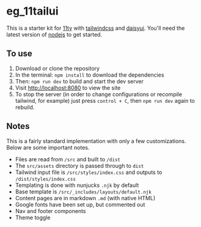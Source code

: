 # eg_11tailui
This is a starter kit for [11ty](https://www.11ty.dev/) with [tailwindcss](https://tailwindcss.com/) and [daisyui](https://daisyui.com/). You'll need the latest version of [nodejs](https://nodejs.org) to get started.

## To use
1. Download or clone the repository
2. In the terminal: `npm install` to download the dependencies
3. Then: `npm run dev` to build and start the dev server 
4. Visit [http://localhost:8080](http://localhost:8080) to view the site
5. To stop the server (in order to change configurations or recompile tailwind, for example) just press `control + C`, then `npm run dev` again to rebuild.

## Notes
This is a fairly standard implementation with only a few customizations. Below are some important notes.
+ Files are read from `/src` and built to `/dist`
+ The `src/assets` directory is passed through to `dist`
+ Tailwind input file is `/src/styles/index.css` and outputs to `/dist/styles/index.css`
+ Templating is done with nunjucks `.njk` by default
+ Base template is `/src/_includes/layouts/default.njk`
+ Content pages are in markdown `.md` (with native HTML)
+ Google fonts have been set up, but commented out
+ Nav and footer components
+ Theme toggle